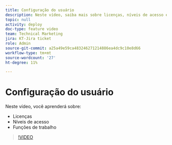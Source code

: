 ```yaml
---
title: Configuração do usuário
description: Neste vídeo, saiba mais sobre licenças, níveis de acesso e funções de trabalho.
topic: null
activity: deploy
doc-type: feature video
team: Technical Marketing
jira: KT-Jira ticket
role: Admin
source-git-commit: a25a49e59ca483246271214886ea4dc9c10e8d66
workflow-type: tm+mt
source-wordcount: '27'
ht-degree: 11%

---
```


# Configuração do usuário

Neste vídeo, você aprenderá sobre:

* Licenças
* Níveis de acesso
* Funções de trabalho

>[!VIDEO](https://video.tv.adobe.com/v/335066/?quality=12&learn=on)
